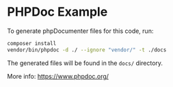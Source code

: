 # PHPDoc Example

To generate phpDocumenter files for this code, run:

```bash
composer install
vendor/bin/phpdoc -d ./ --ignore "vendor/" -t ./docs
```

The generated files will be found in the `docs/` directory.

More info: https://www.phpdoc.org/
